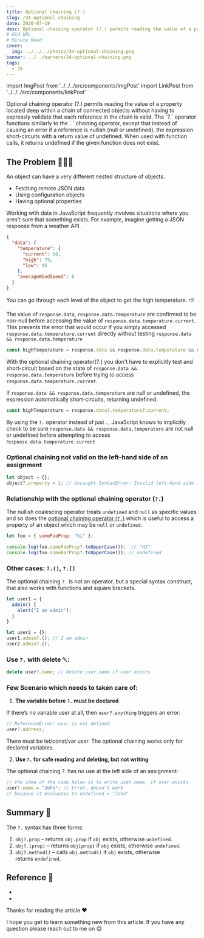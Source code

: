 ```yaml
---
title: Optional chaining (?.)
slug: /34-optional-chaining
date: 2020-07-19
desc: Optional chaining operator (?.) permits reading the value of a property located deep within a chain of connected objects without having to expressly validate that each reference in the chain is valid
# Old URL
# Minute Read
cover:
  img: ../../../photos/34-optional-chaining.png
banner: ../../banners/34-optional-chaining.png
tags:
  - JS
---
```


import ImgPost from '../../../src/components/imgPost'
import LinkPost from '../../../src/components/linkPost'

<p><span class='first-letter'>O</span>ptional chaining operator (?.) permits reading the value of a property located deep within a chain of connected objects without having to expressly validate that each reference in the chain is valid. The `?.` operator functions similarly to the `.` chaining operator, except that instead of causing an error if a reference is nullish (null or undefined), the expression short-circuits with a return value of undefined. When used with function calls, it returns undefined if the given function does not exist.</p>

## The Problem 🤷🏻‍♀️

An object can have a very different nested structure of objects.

- Fetching remote JSON data
- Using configuration objects
- Having optional properties

Working with data in JavaScript frequently involves situations where you aren’t sure that something exists. For example, imagine getting a JSON response from a weather API.

```json
{
  "data": {
    "temperature": {
      "current": 68,
      "high": 79,
      "low": 45
    },
    "averageWindSpeed": 8
  }
}
```

You can go through each level of the object to get the high temperature. ⛅️

The value of `response.data`, `response.data.temperature` are confirmed to be non-null before accessing the value of `response.data.temperature.current`. This prevents the error that would occur if you simply accessed `response.data.temperature.current` directly without testing `response.data && response.data.temperature`

```js
const highTemperature = response.data && response.data.temperature && response.data.temperature.current;
```

With the optional chaining operator(?.) you don't have to explicitly test and short-circuit based on the state of `response.data && response.data.temperature` before trying to access `response.data.temperature.current`.

If `response.data && response.data.temperature` are null or undefined, the expression automatically short-circuits, returning undefined.

```js
const highTemperature = response.data?.temperature?.current;
```

By using the `?.` operator instead of just `.`, JavaScript knows to implicitly check to be sure `response.data && response.data.temperature` are not null or undefined before attempting to access r`esponse.data.temperature.current`


### Optional chaining not valid on the left-hand side of an assignment

```js
let object = {};
object?.property = 1; // Uncaught SyntaxError: Invalid left-hand side in assignment
```

### Relationship with the optional chaining operator (`?.`)

The nullish coalescing operator treats `undefined` and `null` as specific values and so does the [optional chaining operator (`?.`)](https://developer.mozilla.org/en-US/docs/Web/JavaScript/Reference/Operators/Optional_chaining) which is useful to access a property of an object which may be `null` or `undefined`.

```js
let foo = { someFooProp: "hi" };

console.log(foo.someFooProp?.toUpperCase());  // "HI"
console.log(foo.someBarProp?.toUpperCase()); // undefined
```

### Other cases: `?.()`, `?.[]`

The optional chaining `?.` is not an operator, but a special syntax construct, that also works with functions and square brackets.

```js
let user1 = {
  admin() {
    alert("I am admin");
  }
}

let user2 = {};
user1.admin?.(); // I am admin
user2.admin?.();
```

### Use `?.` with delete ␡:

```js
delete user?.name; // delete user.name if user exists
```

### Few Scenario which needs to taken care of:

1. **The variable before `?.` must be declared**

If there’s no variable user at all, then `user?.anything` triggers an <span class='error'>error</span>:

```js
// ReferenceError: user is not defined
user?.address;
```

There must be let/const/var user. The optional chaining works only for declared variables.

2. **Use `?.` for safe reading and deleting, but not writing**

The optional chaining ?. has no use at the left side of an assignment:

```js
// the idea of the code below is to write user.name, if user exists
user?.name = "John"; // Error, doesn't work
// because it evaluates to undefined = "John"
```

## Summary 📝

The `?.` syntax has three forms:

1. `obj?.prop` – returns `obj.prop` if `obj` exists, otherwise `undefined`.
2. `obj?.[prop]` – returns `obj[prop]` if `obj` exists, otherwise `undefined`.
3. `obj?.method()` – calls `obj.method()` if `obj` exists, otherwise returns `undefined`.

## Reference 🧐

- <LinkPost href='https://developer.mozilla.org/en-US/docs/Web/JavaScript/Reference/Operators/Optional_chaining' name='MDN Optional chaining' />

- <LinkPost href='https://javascript.info/optional-chaining' name='Javascript Info for optional chaining' />

Thanks for reading the article ❤️

I hope you get to learn something new from this article. If you have any question please reach out to me on <LinkPost href='https://twitter.com/suprabhasupi' name='@suprabhasupi' /> 😋


